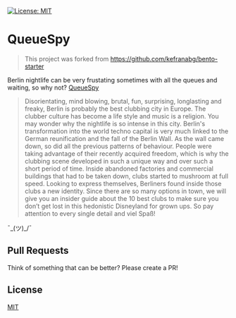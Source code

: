 [![License: MIT](https://img.shields.io/badge/License-MIT-yellow.svg)](https://github.com/kefranabg/bento-starter/blob/master/LICENSE)

# QueueSpy

> This project was forked from https://github.com/kefranabg/bento-starter

Berlin nightlife can be very frustating sometimes with all the queues and waiting, so why not? [QueueSpy](https://queue-spy-project.firebaseapp.com)

> Disorientating, mind blowing, brutal, fun, surprising, longlasting and freaky, Berlin is probably the best clubbing city in Europe. The clubber culture has become a life style and music is a religion. You may wonder why the nightlife is so intense in this city. Berlin's transformation into the world techno capital is very much linked to the German reunification and the fall of the Berlin Wall. As the wall came down, so did all the previous patterns of behaviour. People were taking advantage of their recently acquired freedom, which is why the clubbing scene developed in such a unique way and over such a short period of time. Inside abandoned factories and commercial buildings that had to be taken down, clubs started to mushroom at full speed. Looking to express themselves, Berliners found inside those clubs a new identity. Since there are so many options in town, we will give you an insider guide about the 10 best clubs to make sure you don’t get lost in this hedonistic Disneyland for grown ups. So pay attention to every single detail and viel Spaß!

¯\_(ツ)_/¯

## Pull Requests

Think of something that can be better? Please create a PR!

## License

[MIT](https://opensource.org/licenses/MIT)